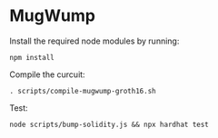 # MugWump

Install the required node modules by running:
```shell
npm install
```

Compile the curcuit:

```shell
. scripts/compile-mugwump-groth16.sh
```

Test:

```shell
node scripts/bump-solidity.js && npx hardhat test
```
